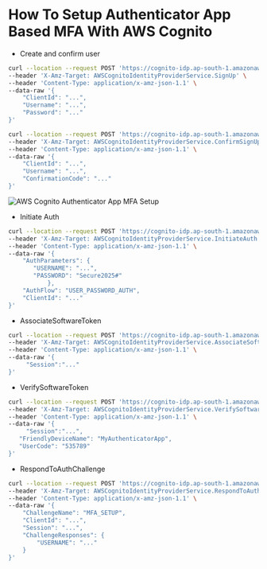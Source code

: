 # How To Setup Authenticator App Based MFA With AWS Cognito

* Create and confirm user
```bash
curl --location --request POST 'https://cognito-idp.ap-south-1.amazonaws.com/' \
--header 'X-Amz-Target: AWSCognitoIdentityProviderService.SignUp' \
--header 'Content-Type: application/x-amz-json-1.1' \
--data-raw '{
    "ClientId": "...",
    "Username": "...",
    "Password": "..."
}'
```


```bash
curl --location --request POST 'https://cognito-idp.ap-south-1.amazonaws.com/' \
--header 'X-Amz-Target: AWSCognitoIdentityProviderService.ConfirmSignUp' \
--header 'Content-Type: application/x-amz-json-1.1' \
--data-raw '{
    "ClientId": "...",
    "Username": "...",
    "ConfirmationCode": "..."
}'
```

![AWS Cognito Authenticator App MFA Setup](https://github.com/user-attachments/assets/e62eb73c-3868-43c3-ac4c-6d643a7fe090)



* Initiate Auth
```bash
curl --location --request POST 'https://cognito-idp.ap-south-1.amazonaws.com/' \
--header 'X-Amz-Target: AWSCognitoIdentityProviderService.InitiateAuth' \
--header 'Content-Type: application/x-amz-json-1.1' \
--data-raw '{
    "AuthParameters": {
       "USERNAME": "...",
       "PASSWORD": "Secure2025#"
           },
    "AuthFlow": "USER_PASSWORD_AUTH",
    "ClientId": "..."
}'
```


* AssociateSoftwareToken
```bash
curl --location --request POST 'https://cognito-idp.ap-south-1.amazonaws.com/' \
--header 'X-Amz-Target: AWSCognitoIdentityProviderService.AssociateSoftwareToken' \
--header 'Content-Type: application/x-amz-json-1.1' \
--data-raw '{
     "Session":"..."
}'
```

* VerifySoftwareToken
```bash
curl --location --request POST 'https://cognito-idp.ap-south-1.amazonaws.com/' \
--header 'X-Amz-Target: AWSCognitoIdentityProviderService.VerifySoftwareToken' \
--header 'Content-Type: application/x-amz-json-1.1' \
--data-raw '{
     "Session":"...",
   "FriendlyDeviceName": "MyAuthenticatorApp",
   "UserCode": "535789"
}'
```

* RespondToAuthChallenge
```bash
curl --location --request POST 'https://cognito-idp.ap-south-1.amazonaws.com/' \
--header 'X-Amz-Target: AWSCognitoIdentityProviderService.RespondToAuthChallenge' \
--header 'Content-Type: application/x-amz-json-1.1' \
--data-raw '{
    "ChallengeName": "MFA_SETUP", 
    "ClientId": "...",
    "Session": "...",
    "ChallengeResponses": {
        "USERNAME": "..."
    }
}'

```
